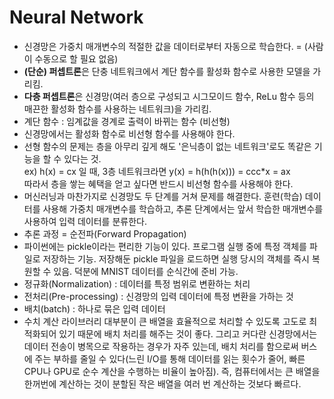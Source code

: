 # Neural Network

- 신경망은 가중치 매개변수의 적절한 값을 데이터로부터 자동으로 학습한다. = (사람이 수동으로 할 필요 없음)
- **(단순) 퍼셉트론**은 단충 네트워크에서 계단 함수를 활성화 함수로 사용한 모델을 가리킴.
- **다층 퍼셉트론**은 신경망(여러 층으로 구성되고 시그모이드 함수, ReLu 함수 등의 매끈한 활성화 함수를 사용하는 네트워크)을 가리킴.
- 계단 함수 : 임계값을 경계로 출력이 바뀌는 함수 (비선형)
- 신경망에서는 활성화 함수로 비선형 함수를 사용해야 한다.   
- 선형 함수의 문제는 층을 아무리 깊게 해도 '은닉층이 없는 네트워크'로도 똑같은 기능을 할 수 있다는 것.  
ex) h(x) = cx 일 때, 3층 네트워크라면 y(x) = h(h(h(x))) = ccc*x = ax  
따라서 층을 쌓는 혜택을 얻고 싶다면 반드시 비선형 함수를 사용해야 한다.
- 머신러닝과 마찬가지로 신경망도 두 단계를 거쳐 문제를 해결한다. 훈련(학습) 데이터를 사용해 가중치 매개변수를 학습하고, 추론 단계에서는 앞서 학습한 매개변수를 사용하여 입력 데이터를 분류한다.
- 추론 과정 = 순전파(Forward Propagation)
- 파이썬에는 pickle이라는 편리한 기능이 있다. 프로그램 실행 중에 특정 객체를 파일로 저장하는 기능. 저장해둔 pickle 파일을 로드하면 실행 당시의 객체를 즉시 복원할 수 있음. 덕분에 MNIST 데이터를 순식간에 준비 가능.
- 정규화(Normalization) : 데이터를 특정 범위로 변환하는 처리
- 전처리(Pre-processing) : 신경망의 입력 데이터에 특정 변환을 가하는 것
- 배치(batch) : 하나로 묶은 입력 데이터
- 수치 계산 라이브러리 대부분이 큰 배열을 효율적으로 처리할 수 있도록 고도로 최적화되어 있기 때문에 배치 처리를 해주는 것이 좋다. 그리고 커다란 신경망에서는 데이터 전송이 병목으로 작용하는 경우가 자주 있는데, 배치 처리를 함으로써 버스에 주는 부하를 줄일 수 있다(느린 I/O를 통해 데이터를 읽는 횟수가 줄어, 빠른 CPU나 GPU로 순수 계산을 수행하는 비율이 높아짐). 즉, 컴퓨터에서는 큰 배열을 한꺼번에 계산하는 것이 분할된 작은 배열을 여러 번 계산하는 것보다 빠르다.